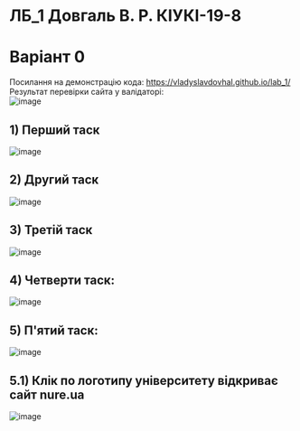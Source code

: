 # ЛБ_1 Довгаль В. Р. КІУКІ-19-8 <br/>
# Варіант 0 <br/>
Посилання на демонстрацію кода: https://vladyslavdovhal.github.io/lab_1/ <br/>
Результат перевірки сайта у валідаторі:<br/>
![image](https://user-images.githubusercontent.com/118427493/230429267-c6860826-d4e5-4714-b22f-66b620df16f0.png)<br/>
## 1) Перший таск<br/>
![image](https://user-images.githubusercontent.com/118427493/230429393-fd0cb9e1-595f-4683-9c16-dddd257ed08b.png)<br/>
## 2) Другий таск<br/>
![image](https://user-images.githubusercontent.com/118427493/230429469-5e738dcb-821c-499d-a8f4-2ee2f676a9fa.png)<br/>
## 3) Третій таск<br/>
![image](https://user-images.githubusercontent.com/118427493/230429576-647d61ec-dfcb-40cb-8519-b7c70aae77b1.png)<br/>
## 4) Четверти таск: <br/>
![image](https://user-images.githubusercontent.com/118427493/230429730-9c28ac11-9c01-4b54-81e1-2108ddd43b30.png)<br/>
## 5) П'ятий таск:<br/>
![image](https://user-images.githubusercontent.com/118427493/230429795-5c47c53b-9249-407f-8c7d-f5b3e69e5682.png)<br/>
## 5.1) Клік по логотипу університету відкриває сайт nure.ua<br/>
![image](https://user-images.githubusercontent.com/118427493/230429994-87bc282e-6141-44d5-a0bf-4c32c0934446.png)<br/>

